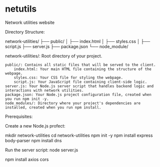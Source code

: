 # netutils
 Network utilities website


Directory Structure:

network-utilities/
├── public/
│   ├── index.html
│   ├── styles.css
│   ├── script.js
├── server.js
├── package.json
└── node_module/

network-utilities/: Root directory of your project.

    public/: Contains all static files that will be served to the client.
        index.html: Your main HTML file containing the structure of the webpage.
        styles.css: Your CSS file for styling the webpage.
        script.js: Your JavaScript file containing client-side logic.
    server.js: Your Node.js server script that handles backend logic and interactions with network utilities.
    package.json: Your Node.js project configuration file, created when you run npm init -y.
    node_modules/: Directory where your project's dependencies are installed, created when you run npm install.

Prerequisites:

Create a new Node.js profect:

mkdir network-utilities
cd network-utilities
npm init -y
npm install express body-parser
npm install dns

Run the server script: node server.js



npm install axios cors
